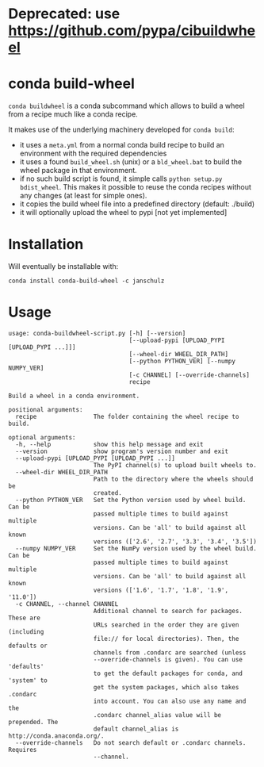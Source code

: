 Deprecated: use https://github.com/pypa/cibuildwheel
====================================================


conda build-wheel
=================

``conda buildwheel`` is a conda subcommand which allows to build a wheel from a recipe much like a
conda recipe.

It makes use of the underlying machinery developed for ``conda build``: 

 * it uses a `meta.yml` from a normal conda build recipe to build an environment with the required 
   dependencies
 * it uses a found `build_wheel.sh` (unix) or a `bld_wheel.bat` to build the wheel package in that 
   environment.
 * if no such build script is found, it simple calls `python setup.py bdist_wheel`. This makes it
   possible to reuse the conda recipes without any changes (at least for simple ones).
 * it copies the build wheel file into a predefined directory (default: ./build)
 * it will optionally upload the wheel to pypi [not yet implemented]
 

Installation
============
Will eventually be installable with:

```
conda install conda-build-wheel -c janschulz
```


Usage
======

```
usage: conda-buildwheel-script.py [-h] [--version]
                                  [--upload-pypi [UPLOAD_PYPI [UPLOAD_PYPI ...]]]
                                  [--wheel-dir WHEEL_DIR_PATH]
                                  [--python PYTHON_VER] [--numpy NUMPY_VER]
                                  [-c CHANNEL] [--override-channels]
                                  recipe

Build a wheel in a conda environment.

positional arguments:
  recipe                The folder containing the wheel recipe to build.

optional arguments:
  -h, --help            show this help message and exit
  --version             show program's version number and exit
  --upload-pypi [UPLOAD_PYPI [UPLOAD_PYPI ...]]
                        The PyPI channel(s) to upload built wheels to.
  --wheel-dir WHEEL_DIR_PATH
                        Path to the directory where the wheels should be
                        created.
  --python PYTHON_VER   Set the Python version used by wheel build. Can be
                        passed multiple times to build against multiple
                        versions. Can be 'all' to build against all known
                        versions (['2.6', '2.7', '3.3', '3.4', '3.5'])
  --numpy NUMPY_VER     Set the NumPy version used by the wheel build. Can be
                        passed multiple times to build against multiple
                        versions. Can be 'all' to build against all known
                        versions (['1.6', '1.7', '1.8', '1.9', '11.0'])
  -c CHANNEL, --channel CHANNEL
                        Additional channel to search for packages. These are
                        URLs searched in the order they are given (including
                        file:// for local directories). Then, the defaults or
                        channels from .condarc are searched (unless
                        --override-channels is given). You can use 'defaults'
                        to get the default packages for conda, and 'system' to
                        get the system packages, which also takes .condarc
                        into account. You can also use any name and the
                        .condarc channel_alias value will be prepended. The
                        default channel_alias is http://conda.anaconda.org/.
  --override-channels   Do not search default or .condarc channels. Requires
                        --channel.

```
